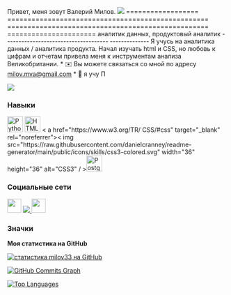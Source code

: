 Привет, меня зовут Валерий Милов. ![](https://user-images.githubusercontent.com/18350557/176309783-0785949b-9127-417c-8b55-ab5a4333674e.gif) ================== ================================================== ================================================== ====================== аналитик данных, продуктовый аналитик ------------------------------------- -------------- Я учусь на аналитика данных / аналитика продукта. Начал изучать html и CSS, но любовь к цифрам и отчетам привела меня к инструментам анализа Великобритании. * ✉️ Вы можете связаться со мной по адресу [milov.mva@gmail.com](mailto:milov.mva@gmail.com)[](mailto:milov.mva@gmail.com) * 🧠 я учу П

<a href="https://www.twitter.com/mi1o_v" target="_blank" rel="noreferrer"><img src="https://img.shields.io/twitter/follow/mi1o_v?logo =twitter&style=for-the-badge&color=444e59&labelColor=1c1917" /></a>

### Навыки


<p align="left">
<a href="https://www.python.org/" target="_blank" rel="noreferrer"><img src="https://raw.githubusercontent.com/ danielcranney/readme-generator/main/public/icons/skills/python-colored.svg" width="36" height="36" alt="Python" /></a> <a href="https:
// developer.mozilla.org/en-US/docs/Glossary/HTML5" target="_blank" rel="noreferrer"><img src="https://raw.githubusercontent.com/danielcranney/readme-generator/main/ public/icons/skills/html5-colored.svg" width="36" height="36" alt="HTML5" /></a> <
a href="https://www.w3.org/TR/ CSS/#css" target="_blank" rel="noreferrer"><
img src="https://raw.githubusercontent.com/danielcranney/readme-generator/main/public/icons/skills/css3-colored.svg" width="36" height="36" alt="CSS3" / ></а><a href="https://www.postgresql.org/" target="_blank" rel="noreferrer"><img src="https://raw.githubusercontent.com/danielcranney/readme-generator/main/ public/icons/skills/postgresql-colored.svg" width="36" height="36" alt="PostgreSQL" /></a>
</p>


### Социальные сети

<p align="left"> <a href="https://www.github.com/milov33" target="_blank" rel="noreferrer"><img src="https://raw .githubusercontent.com/danielcranney/readme-generator/main/public/icons/socials/github.svg" width="32" height="32" /></a> <a href="https://www . stackoverflow.com/users/21128577/valeriy-milov" target="_blank" rel="noreferrer"><img src="https://raw.githubusercontent.com/danielcranney/readme-generator/main/public/icons/ социальные сети/stackoverflow.svg" ширина = "32" высота = "32" /></а> <a href="https://www.twitter.com/mi1o_v" target="_blank" rel="noreferrer"><img src="https://raw.githubusercontent.com/danielcranney/readme-generator/main /public/icons/socials/twitter.svg" width="32" height="32" /></a> </p>

### Значки

<b>Моя статистика на GitHub</b>

<a href="http://www.github.com/milov33"><img src="https://github-readme-stats.vercel.app/api?username=milov33&show_icons=true&hide=&count_private=true&title_color=22c55e&text_color =ffffff&icon_color=444e59&bg_color=1c1917&hide_border=true&show_icons=true" alt="статистика milov33 на GitHub" /></a>

<a href="http://www.github.com/milov33"><img src="https://github-readme-activity-graph.cycle.app/graph?username=milov33&bg_color=1c1917&color=ffffff&line=444e59&point =ffffff&area_color=1c1917&area=true&hide_border=true&custom_title=GitHub%20Commits%20Graph" alt="GitHub Commits Graph" /></a>

<a href="https://github.com/milov33" align="left"><img src="https://github-readme-stats.vercel.app/api/top-langs/?username=milov33&langs_count =10&title_color=22c55e&text_color=ffffff&icon_color=444e59&bg_color=1c1917&hide_border=true&locale=en&custom_title=Top%20%Languages" alt="Top Languages" /></a>

